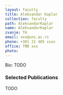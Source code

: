 ```yaml
---
layout: faculty
title: Aleksandar Kaplar
collection: faculty
path: AleksandarKaplar
name: AleksandarKaplar
zvanje: TA
email: xxx@uns.ac.rs
phone: +381 21 485 xxxx
office: TMD xxx
photo: 
---
```


Bio: TODO

### Selected Publications

TODO
